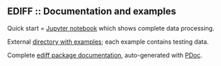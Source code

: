 EDIFF :: Documentation and examples
-----------------------------------

Quick start =
[Jupyter notebook](https://www.dropbox.com/scl/fi/p8mi2jnhrn19qyzzsbue4/01_ediff.nb.html.pdf?rlkey=qny4agmi2osb0k8w6olpeh3wm&dl=0)
which shows complete data processing.

External
[directory with examples](https://www.dropbox.com/scl/fo/td6rkdgp2usxosj1vqeku/h?rlkey=41carfdej5h2f8f4yscbuvagm&dl=0);
each example contains testing data.

Complete [ediff package documentation](./pdoc.html/index.html),
auto-generated with [PDoc](https://pdoc.dev).
